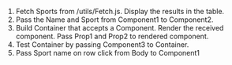 1. Fetch Sports from /utils/Fetch.js. Display the results in the table.
2. Pass the Name and Sport from Component1 to Component2.
3. Build Container that accepts a Component. Render the received component. Pass Prop1 and Prop2 to rendered component.
4. Test Container by passing Component3 to Container.
5. Pass Sport name on row click from Body to Component1
